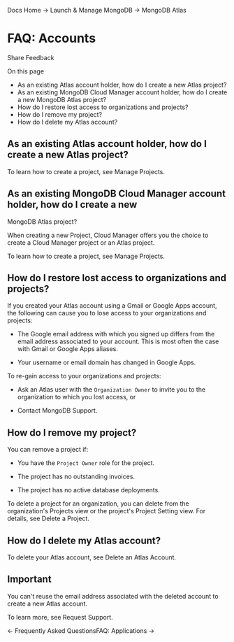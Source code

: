Docs Home → Launch & Manage MongoDB → MongoDB Atlas

# FAQ: Accounts

Share Feedback

On this page

  * As an existing Atlas account holder, how do I create a new Atlas project?
  * As an existing MongoDB Cloud Manager account holder, how do I create a new MongoDB Atlas project?
  * How do I restore lost access to organizations and projects?
  * How do I remove my project?
  * How do I delete my Atlas account?

## As an existing Atlas account holder, how do I create a new Atlas project?

To learn how to create a project, see Manage Projects.

## As an existing MongoDB Cloud Manager account holder, how do I create a new
MongoDB Atlas project?

When creating a new Project, Cloud Manager offers you the choice to create a
Cloud Manager project or an Atlas project.

To learn how to create a project, see Manage Projects.

## How do I restore lost access to organizations and projects?

If you created your Atlas account using a Gmail or Google Apps account, the
following can cause you to lose access to your organizations and projects:

  * The Google email address with which you signed up differs from the email address associated to your account. This is most often the case with Gmail or Google Apps aliases.

  * Your username or email domain has changed in Google Apps.

To re-gain access to your organizations and projects:

  * Ask an Atlas user with the `Organization Owner` to invite you to the organization to which you lost access, or

  * Contact MongoDB Support.

## How do I remove my project?

You can remove a project if:

  * You have the `Project Owner` role for the project.

  * The project has no outstanding invoices.

  * The project has no active database deployments.

To delete a project for an organization, you can delete from the
organization's Projects view or the project's Project Setting view. For
details, see Delete a Project.

## How do I delete my Atlas account?

To delete your Atlas account, see Delete an Atlas Account.

## Important

You can't reuse the email address associated with the deleted account to
create a new Atlas account.

To learn more, see Request Support.

← Frequently Asked QuestionsFAQ: Applications →

